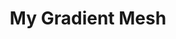 ---
layout: default-nav
type: card
formsum: summative
sortorder: 2.9
appsused: ai
title: "My Gradient Mesh"
level: cg4
brightspace: "https://brightspace.algonquincollege.com/d2l/lms/dropbox/user/folder_submit_files.d2l?db=123818&grpid=0&isprv=&bp=0&ou=145538"
submission: "ai-package"
links: 
video: "https://www.youtube.com/embed/uh3pZzyXmks"
downloads: "https://www.dropbox.com/s/jiinsy3ddv64qxr/illustrator-gradient-mesh.zip?dl=1"
description: "Adobe -- A mesh object is a multi-coloured object on which colors can flow in different directions and transition smoothly from one point to another."
details: | 

assignment: |

  There are three files which contain linked images in your downloaded folder. Choose one of them.  Either the:
 
  <figure>
      <img class="size100" alt="gradient-mesh-formative" src="/images/illustrator-gradient-mesh/gradient-mesh-formative.jpg">
  <figcaption>
  <ol>
    <li>Flower</li>
    <li>Apple</li>
    <li>Match stick</li>
  </ol>
  </figcaption>
  </figure>

  Start by tracing the object. Avoid making the mesh in one large shape. Trace the image strategically, so you can create the meshes on each object rather than the whole images. If you wish, you can copy the placed photo to the second artboard to trace on top of it.

  <img class="size100" alt="gradient-mesh-examples" src="/images/illustrator-gradient-mesh/gradient-mesh-examples.jpg">

  The goal with the gradient mesh is to be as photo-realistic as possible. You don’t need to replicate each detail of the photo's gradients. The point is to use the photo as inspiration to create a photo-realistic object.

---